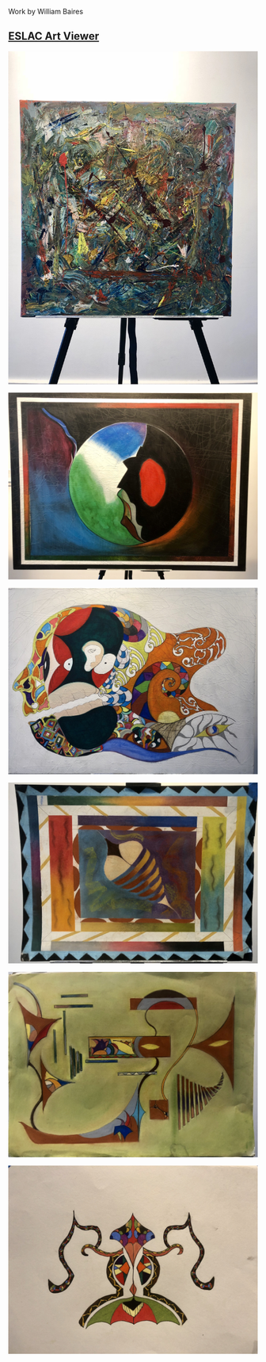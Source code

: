 Work by William Baires

## [ESLAC Art Viewer]( art-viewer.html )

![]( IMG_3629.jpg )

![]( IMG_3630.jpg )

![]( IMG_3631.jpg )

![]( IMG_3634.jpg )

![]( IMG_3635.jpg )

![]( IMG_3636.jpg )
